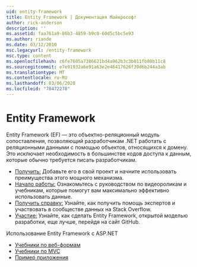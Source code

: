 ```yaml
---
uid: entity-framework
title: Entity Framework | Документация Майкрософт
author: rick-anderson
description: ''
ms.assetid: faa761a9-86b3-4859-b9c0-60d5c5bc5e93
ms.author: riande
ms.date: 03/12/2010
msc.legacyurl: /entity-framework
msc.type: content
ms.openlocfilehash: c6fe7605a7386621bd4a962b3c3b011fb80b11c8
ms.sourcegitcommit: e7e91932a6e91a63e2e46417626f39d6b244a3ab
ms.translationtype: MT
ms.contentlocale: ru-RU
ms.lasthandoff: 03/06/2020
ms.locfileid: "78472278"
---
```

# <a name="entity-framework"></a>Entity Framework

Entity Framework (EF) — это объектно-реляционный модуль сопоставления, позволяющий разработчикам .NET работать с реляционными данными с помощью объектов, относящихся к домену. Это исключает необходимость в большинстве кодов доступа к данным, которые обычно требуется писать разработчикам.

- [Получить:](https://msdn.com/data/ee712906) Добавьте его в свой проект и начните использовать преимущества этого мощного механизма.
- [Начало работы:](https://msdn.com/data/ee712907) Ознакомьтесь с руководством по видеороликам и учебникам, которые помогут вам максимально эффективно использовать данные.
- [Получить справку:](https://msdn.com/data/hh913619) Узнайте, как получить помощь экспертов и участвовать в сообществе данных на Stack Overflow.
- [Участие:](https://github.com/aspnet/EntityFramework6) Узнайте, как сделать Entity Framework, открытой моделью разработки, еще лучше, перейдя на сайт GitHub.

Использование Entity Framework с ASP.NET

- [Учебники по веб-формам](web-forms/overview/older-versions-getting-started/getting-started-with-ef/the-entity-framework-and-aspnet-getting-started-part-1.md)
- [Учебники по MVC](mvc/overview/getting-started/getting-started-with-ef-using-mvc/creating-an-entity-framework-data-model-for-an-asp-net-mvc-application.md)
- [Пример приложения](https://webpifeed.blob.core.windows.net/webpifeed/Partners/ASP.NET%20MVC%20Application%20Using%20Entity%20Framework%20Code%20First.zip)
